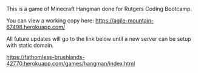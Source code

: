 This is a game of Minecraft Hangman done for Rutgers Coding Bootcamp.

You can view a working copy here: https://agile-mountain-67498.herokuapp.com/

All future updates will go to the link below until a new server can be setup with static domain.

https://fathomless-brushlands-42770.herokuapp.com/games/hangman/index.html


